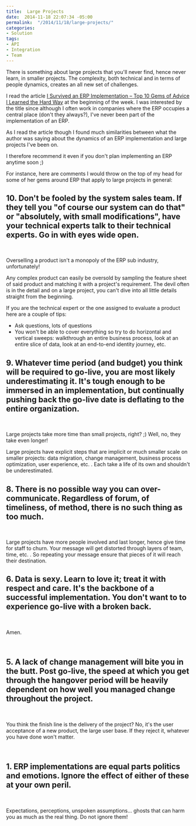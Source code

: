 ```yaml
---
title:  Large Projects
date:  2014-11-18 22:07:34 -05:00
permalink:  "/2014/11/18/large-projects/"
categories:
- Solution
tags:
- API
- Integration
- Team
---
```

<p>There is something about large projects that you'll never find, hence never learn, in smaller projects.  The complexity, both technical and in terms of people dynamics, creates an all new set of challenges.
</p><p>I read the article <a href="https://www.linkedin.com/pulse/article/20141110183446-46268420-i-survived-an-erp-implementation-top-10-gems-of-advice-i-learned-the-hard-way">I Survived an ERP Implementation – Top 10 Gems of Advice I Learned the Hard Way</a> at the beginning of the week.  I was interested by the title since although I often work in companies where the ERP occupies a central place (don't they always?), I've never been part of the implementation of an ERP.
</p><p>As I read the article though I found much similarities between what the author was saying about the dynamics of an ERP implementation and large projects I've been on.
</p><p>I therefore recommend it even if you don't plan implementing an ERP anytime soon ;)
</p><p>For instance, here are comments I would throw on the top of my head for some of her gems around ERP that apply to large projects in general:
</p><h2>10. Don't be fooled by the system sales team. If they tell you "of course our system can do that" or "absolutely, with small modifications", have your technical experts talk to their technical experts. Go in with eyes wide open.
</h2><p>
 </p><p>Overselling a product isn't a monopoly of the ERP sub industry, unfortunately!
</p><p>Any complex product can easily be oversold by sampling the feature sheet of said product and matching it with a project's requirement.  The devil often is in the detail and on a large project, you can't dive into all little details straight from the beginning.
</p><p>If you are the technical expert or the one assigned to evaluate a product here are a couple of tips:
</p><ul><li>Ask questions, lots of questions
</li><li>You won't be able to cover everything so try to do horizontal and vertical sweeps:  walkthrough an entire business process, look at an entire slice of data, look at an end-to-end identity journey, etc.
</li></ul><h2>9. Whatever time period (and budget) you think will be required to go-live, you are most likely underestimating it. It's tough enough to be immersed in an implementation, but continually pushing back the go-live date is deflating to the entire organization. 
</h2><p>
 </p><p>Large projects take more time than small projects, right?  ;)  Well, no, they take even longer!
</p><p>Large projects have explicit steps that are implicit or much smaller scale on smaller projects:  data migration, change management, business process optimization, user experience, etc.  .  Each take a life of its own and shouldn't be underestimated.
</p><h2>8. There is no possible way you can over-communicate. Regardless of forum, of timeliness, of method, there is no such thing as too much.
</h2><p>
 </p><p>Large projects have more people involved and last longer, hence give time for staff to churn.  Your message will get distorted through layers of team, time, etc.  .  So repeating your message ensure that pieces of it will reach their destination.
</p><h2>6. Data is sexy. Learn to love it; treat it with respect and care. It's the backbone of a successful implementation. You don't want to to experience go-live with a broken back.
</h2><p>
 </p><p>Amen.
</p><p>
 </p><h2>5. A lack of change management will bite you in the butt.  Post go-live, the speed at which you get through the hangover period will be heavily dependent on how well you managed change throughout the project.
</h2><p>
 </p><p>You think the finish line is the delivery of the project?  No, it's the user acceptance of a new product, the large user base.  If they reject it, whatever you have done won't matter.
</p><p>
 </p><h2>1. ERP implementations are equal parts politics and emotions. Ignore the effect of either of these at your own peril.
</h2><p>
 </p><p>Expectations, perceptions, unspoken assumptions…  ghosts that can harm you as much as the real thing.  Do not ignore them!
</p>
